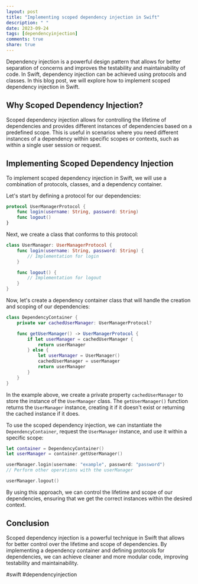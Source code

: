 ```yaml
---
layout: post
title: "Implementing scoped dependency injection in Swift"
description: " "
date: 2023-09-24
tags: [dependencyinjection]
comments: true
share: true
---
```


Dependency injection is a powerful design pattern that allows for better separation of concerns and improves the testability and maintainability of code. In Swift, dependency injection can be achieved using protocols and classes. In this blog post, we will explore how to implement scoped dependency injection in Swift.

## Why Scoped Dependency Injection?

Scoped dependency injection allows for controlling the lifetime of dependencies and provides different instances of dependencies based on a predefined scope. This is useful in scenarios where you need different instances of a dependency within specific scopes or contexts, such as within a single user session or request.

## Implementing Scoped Dependency Injection

To implement scoped dependency injection in Swift, we will use a combination of protocols, classes, and a dependency container. 

Let's start by defining a protocol for our dependencies:

```swift
protocol UserManagerProtocol {
    func login(username: String, password: String)
    func logout()
}
```

Next, we create a class that conforms to this protocol:

```swift
class UserManager: UserManagerProtocol {
    func login(username: String, password: String) {
        // Implementation for login
    }

    func logout() {
        // Implementation for logout
    }
}
```

Now, let's create a dependency container class that will handle the creation and scoping of our dependencies:

```swift
class DependencyContainer {
    private var cachedUserManager: UserManagerProtocol?

    func getUserManager() -> UserManagerProtocol {
        if let userManager = cachedUserManager {
            return userManager
        } else {
            let userManager = UserManager()
            cachedUserManager = userManager
            return userManager
        }
    }
}
```

In the example above, we create a private property `cachedUserManager` to store the instance of the `UserManager` class. The `getUserManager()` function returns the `UserManager` instance, creating it if it doesn't exist or returning the cached instance if it does.

To use the scoped dependency injection, we can instantiate the `DependencyContainer`, request the `UserManager` instance, and use it within a specific scope:

```swift
let container = DependencyContainer()
let userManager = container.getUserManager()

userManager.login(username: "example", password: "password")
// Perform other operations with the userManager

userManager.logout()
```

By using this approach, we can control the lifetime and scope of our dependencies, ensuring that we get the correct instances within the desired context.

## Conclusion

Scoped dependency injection is a powerful technique in Swift that allows for better control over the lifetime and scope of dependencies. By implementing a dependency container and defining protocols for dependencies, we can achieve cleaner and more modular code, improving testability and maintainability.

#swift #dependencyinjection